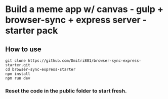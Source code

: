 # Build a meme app w/ canvas - gulp + browser-sync + express server - starter pack

## How to use

```
git clone https://github.com/Dmitri801/browser-sync-express-starter.git
cd browser-sync-express-starter
npm install
npm run dev
```

### Reset the code in the public folder to start fresh.
